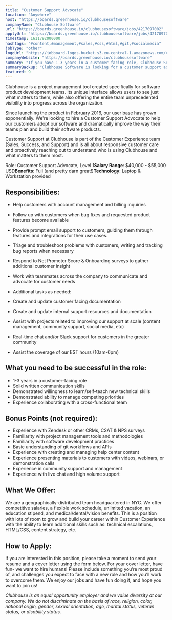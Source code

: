 ```yaml
---
title: "Customer Support Advocate"
location: "Anywhere"
host: "https://boards.greenhouse.io/clubhousesoftware"
companyName: "Clubhouse Software"
url: "https://boards.greenhouse.io/clubhousesoftware/jobs/4217097002"
applyUrl: "https://boards.greenhouse.io/clubhousesoftware/jobs/4217097002#app"
timestamp: 1611792000000
hashtags: "#content,#management,#sales,#css,#html,#git,#socialmedia"
jobType: "other"
logoUrl: "https://jobboard-logos-bucket.s3.eu-central-1.amazonaws.com/clubhouse-software"
companyWebsite: "https://boards.greenhouse.io/clubhousesoftware"
summary: "If you have 1-3 years in a customer-facing role, Clubhouse Software has a job opening for a Customer Support Advocate"
summaryBackup: "Clubhouse Software is looking for a customer support advocate that has experience in: #content, #css, #html."
featured: 9
---
```


Clubhouse is a project management tool created specifically for software product development teams. Its unique interface allows users to see just what matters to them, while also offering the entire team unprecedented visibility into progress across the organization.

Since launching the product in February 2016, our user base has grown exponentially. We're looking to hire a Customer Support Advocate to help our customers adopt our software and dramatically improve the way their teams plan and build their software products. 

Customer Support at Clubhouse is part of the Customer Experience team (Sales, Success, and Support) and is all about responsive customer care and proactively reaching out to understand who is using Clubhouse and what matters to them most.

Role: Customer Support Advocate, Level 1**Salary Range**: $40,000 - $55,000 USD**Benefits**: Full (and pretty darn great!)**Technology**: Laptop & Workstation provided

## Responsibilities:

*   Help customers with account management and billing inquiries
*   Follow up with customers when bug fixes and requested product features become available
*   Provide prompt email support to customers, guiding them through features and integrations for their use cases.
*   Triage and troubleshoot problems with customers, writing and tracking bug reports when necessary
*   Respond to Net Promoter Score & Onboarding surveys to gather additional customer insight 
*   Work with teammates across the company to communicate and advocate for customer needs

*   Additional tasks as needed:
  * Create and update customer facing documentation
  * Create and update internal support resources and documentation
  * Assist with projects related to improving our support at scale (content management, community support, social media, etc)
  * Real-time chat and/or Slack support for customers in the greater community

*   Assist the coverage of our EST hours (10am-6pm)

## What you need to be successful in the role:

*   1-3 years in a customer-facing role
*   Solid written communication skills
*   Demonstrated willingness to learn/self-teach new technical skills
*   Demonstrated ability to manage competing priorities 
*   Experience collaborating with a cross-functional team 

## Bonus Points (not required):

*   Experience with Zendesk or other CRMs, CSAT & NPS surveys
*   Familiarity with project management tools and methodologies
*   Familiarity with software development practices
*   Basic understanding of git workflows and APIs
*   Experience with creating and managing help center content
*   Experience presenting materials to customers with videos, webinars, or demonstration calls
*   Experience in community support and management
*   Experience with live chat and high volume support

## What We Offer:

We are a geographically-distributed team headquartered in NYC. We offer competitive salaries, a flexible work schedule, unlimited vacation, an education stipend, and medical/dental/vision benefits. This is a position with lots of room to grow and build your career within Customer Experience with the ability to learn additional skills such as: technical escalations, HTML/CSS, content strategy, etc.

## How to Apply:

If you are interested in this position, please take a moment to send your resume and a cover letter using the form below. For your cover letter, have fun- we want to hire humans! Please include something you’re most proud of, and challenges you expect to face with a new role and how you’ll work to overcome them. We enjoy our jobs and have fun doing it, and hope you want to join us!

_Clubhouse is an equal opportunity employer and we value diversity at our company. We do not discriminate on the basis of race, religion, color, national origin, gender, sexual orientation, age, marital status, veteran status, or disability status._
